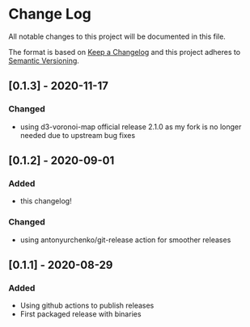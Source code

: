 # Change Log

All notable changes to this project will be documented in this file.

The format is based on [Keep a Changelog](http://keepachangelog.com/)
and this project adheres to [Semantic Versioning](http://semver.org/).

## [0.1.3] - 2020-11-17

### Changed

- using d3-voronoi-map official release 2.1.0 as my fork is no longer needed due to upstream bug fixes

## [0.1.2] - 2020-09-01

### Added

- this changelog!

### Changed

- using antonyurchenko/git-release action for smoother releases

## [0.1.1] - 2020-08-29

### Added

- Using github actions to publish releases
- First packaged release with binaries
